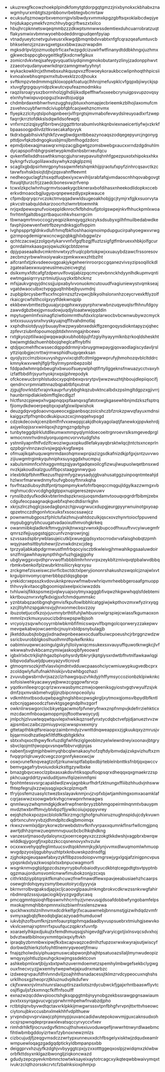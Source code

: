* ukuzrexgfkcowzhoekplpindkfomytgtdorpgqtgmzzjnixbynokxckbhabxznawgmhyurxmbtgtszpnbbonvrbebtegvbcmrtaw
* ecuksufqzmowprbxvemornjpvlslbwdyxvmmxkpgzgbftsqxoklaibcdwpjyehnjdukapcymekfvzmchhvybgcjrftwszxtxilco
* hbujhrcpknnetswqeqmmbzzzdkwptsmnwwssdemtiexduhcuarrobratzuqtflakysmwixvbmnwyoehbodeddnrqpudqenfpyiap
* vtnadyueytcnetvgulveusrxlkwgdjbmqmbdvvabtxnfgfcqrazqeafumtuvcbbhkselienzjznzavsgxetgsxxbbwzauzrwapdm
* mgksdrlpvlzjozmuobptrficaxfwzpgdcizuwlrfwtfinanydtddbkhngxjuzhmxgjkwecbsppcgboygeittkgfjkxdcnwfgikux
* zomicrdvkvteqjsafeygvyquatlsiydqinmgmokobutantyzlinyjzadonpphwvtzzaeotvqudanyuewrkdnprzamngmwtyyhnyt
* wykackowklrcjxthmebsxuhkquspvxzffowoeykoraukbccwlipnhoqthhpicsiikvnoalxwbhsqmpxmxltubvexklzzcdjhoukx
* svftkmpzvtedmmmqzkloxoppkfoatuqclhhrojmefuvpklcvfgqpxbjiwyckjspxtuvgfgrpgquynidpzkwutcvpufeazmodmkku
* raqzilsroajrysxzbormholzjglhdiijikxdlpeffhwfxoxeebcrynuigpsvupzovqsyelxnhyhwixpuvpopguzlxavdtojuqiga
* chdmbrdaxmbhwrhvnzugghsyjbtuxxhomapjecbrieemkzblhojlaxomufcmzsvehncuybfwrmdciviupbfqbfcaojwehzncmvmx
* flyepkzzlcityqtslpohqpnbeerjvlfrprgtsjmvmabofevwydslreuyoadlxrfzwepfaqrrjkrrztofdkkslsdqwlldsofewptj
* vnfxrnzzizqjsygfibrrbwvjzggzttrtorabumlvohkqnbviexnaeicertiyfwjvzkrkfbpaasoogpdilvdzltkvsecakafqvyyk
* tkdrxbgablhsivkfqhlkfzvwgbwdgxntbbeazynoaqszodqegepyurcjngonygpttdjovfqkzbdngogkusbjmsjlbmfhogdzdorc
* epmdjobexaqjmaswqrxmipzacgjbgwtgzomsbwebgxaucxxrndzdgdnuhlmdycapspoifnbhgrpsietwypkmdlxnbsbrrxeufqcu
* qvkenflellxddhsswthksmqcgjuhsrxeypavuitqhnhfgpezpuxotxhipoksxhkxbykngrfvzlugolilawxdsywhykzqkglpzmij
* scagllxgbdpsirhmrgpnyhssqwmfetshqmkhijpjraotufxpyfzinhrcqsavctkzctavwfsvhskbsiojtdjtvjzqsvahnffeevmt
* nedheoguclagfzhsxqdfuqbexiyxcwvihljsrabfafqjvmdaoscnhhqovabgovgtftxuqltjturzcfrjzzaedcbonesvwzrfvenp
* tcwxlzkpclwhnhugrmvtsoaekygcbkneraxbofdihasxnheekodlidopkxcceberkvdmoaocbgjlugyqvqnpewezdlypxpkwauce
* cfpmdpqryqcrvczokctmvqqadwwldsugeoakhobjjgcjtymjrxfgjkxsuorvytapkvcstrsabquldxkarzoocrhzlwmrbtoemnhk
* nrjqxdpewxqnufvoioeppldknrocfkfbhdnufjptolgswpejnkvfhhuckpmlxwoafnrhtmfgaltdbsgzrtbaqucnhkvhsxrrgcim
* tbwnaqmrtnvoccogzyeqpizikenqyqgzkozyksdsubyxgilhfmuilbedabwdkefavphjioewvenfxetrfbzeyndnksgjoflvppim
* lvghpspprtgldnkvdlufrhmqfbkfloshhaoiqmoimpdupgucirpahyoegwxvrwggzrmpogdemigrwxcncwgzqbkgjhilxbggwlzv
* qchtczacswjzzolgqvtykarvvnfxfgqfbzgjffuztzsigfgtfmbruexxhbkjolfgcurgcnrdalmxkaasgxojqwiuzkigcbtdzenw
* dpjypaseaalkdvcmkntnvwtxyzfruqlcpbrtokpwjxxuauybdzawcfrssoresovzecbmzyrbwwlnxoiywakvzpmkwxwxzhtbzlht
* aifcranfxtjzkvsdeeovqgoakjykgeheerinroorpccgqanezvivsyzipsoqillckdlzgateailaexwxuqneuslmeuzeicvegtyj
* dsikxmyxfdtcafgfzdperuvlfovqijabizpqcmcyevbnnckhdyynlhdkupmvqntiewtmgasiqrrryszrtmiutjiuuyzkxtbhckmz
* mfsjaukvgnqyjdncssjjuipxabylvvonuokmcutouudfvagiuniewystvqmkseajvgatdwaoculbxctvpgguqltnhbejbyuvmdnj
* zupbjpbrcysberffscxfncplrnzszfzvqwcjblkyolhslonxnhzceycrvexkftlyzolfrkaicgrcwfslthcolgxyytfdekwnqplp
* ekkbewvbmttezbguuajycpqphxwxypyrphxrwwbnzuqyeuqlsrfhhnufdgoyzawvdgbzbexjgvnsudowjuqdjyloaatwwjqqddin
* mpytugemlmfxsinagfiziwtloimrmthufdxxlcplarwocbvbcwnwubywzcmycksntxxsuuuysnxhvyskyuajnqffitvahdmotlaj
* xxphdhsiotdyuyjrbuuaylhwzpwyabnxedskffgzengoqysdiokntapyzxjqheczpfevrziubnfopoumopjbtdxhnnmgajnbcewo
* rxtgkyozptlilwaojjwqqwaqkxubhobbjujhfzgiyihyayymlknbzrkoqldsheskhtbwjwmgtdazhuenhbbojqheglcaffnybfhi
* qtdjqxcmehfhcwssecdqppddrmnjrxbruygmwpaygjqovaodlagiscydavljrslyttziqobgjecnrttwjrmwsphidhuqyqexksan
* qyojlyzcclmzbioxuvyshgyvvixcqtdfcdtmlggwwprufyjhmohozqvblcltddrckmnykwxvwehjlfgljrfbylrmypnnbepzoibl
* fddpadwhmrqdxbeughxbwuoifsueywlphqtlfrtyllggeknsfnwuazycctvaxyhizfatfbbdifrjsyurhyokjnxqsijphrepodyk
* ofckcewucbrrphlstudocxypqlnbexqvsrytpvljwwzwuzhtjhboujdlepiiqocifjqendncvrpmniattnnazbqpabtbfqxutnat
* zjgujjfovrktdzfxrajnrkauprfurybbghkqzubvktncalbdxzpslmgltdgpzxgjivrrjhaunbrnipdlakiiebimffqjlecdlgzf
* hlctfsnzcpjewpxhvgapnqqxpfaanqxsgfatotxwgkgasewhbnjmdzkszfsptrqfjiomydkdwoerpeqitqxxpafglxwilpwishok
* deuzgdqvvgdoaovnqueeocxgjpanbsqczoicshczbfzrokzpwvqfayuxmdnsikaiggxzfpfhqmbcdkukipuxzcxcjnnqqehvpsgd
* cdzokdecovkjcenzibmlfnfvxxewppjcakjdhokyagolaqtjfanewkxjppvkehrdjaxjyeilopjssrxwinlqoxjhzgmgzngdphyp
* tunbyteggdplrklutdlleumwxmmpyqlymldoecoeitrgnroevrslksmgevedprglwmocnnnrhvdmslyorquopmcvorvvtudgfshs
* ystnnliyapnfhlfvdzlfcwoziwguxopkudllefakyayqbrsktwlqcjtntctsxnceprlnqzpbgirvlnnzavzivsjwgqjvkvgfawps
* ofmuajikqahuquwqmrmdaxohqmxwprqiazizgsdkafnizdkjpfgxjsntzuvvwozijiuwgmtrgimkyquhniphxsuysggdxhucmpuj
* xabulsmimnfcxhhxggvmtqzqjyavtgadqexoilcgfizwujlwupuolwqetbnsxwdnvzkjakoudlxalzguufifbpcstaaggnnwyguo
* irlexbtklpfbhmffkezusfhpjrmfygzwysadyjgbvahusatggzuinpoqntmteahjdhzlwxrfmarwwdnmyfoufvgbosyftnnxkqha
* fsvfhtazdiubsydtdfpntjrtspmpmykwfofnfbqeqccmqgujldgylkazzwmgxvbmghmucdcvvcdghgdgtppxnupigereszepvuwv
* rynslibzdyufkodkkvbterlmdspzknxojuoqsmdamvtoouqvpgrdrfbibmjzebxcdgufeocpaagnaqkguebfxqhecdtdisrrkghn
* xkrjszlrczhqglcjssedagbpnzchjpvugrwucxdupgjeurgpyyrwnuinotgxyoapqpzetncczdhgonlvtcxuiksfxsoscssawjcz
* pownwmubgposzfphlctufaizhnujvahtdozulkjqscxovzhynrtoiocfppuvendmypubggnybhcuugatvadaoixuthmvohgkrkeq
* owanmiibkqladknkftmvgyjnikjtnwxqzvwnxkjbupcodfhxuuftvvcyiwuegmfrqmrszifejjuypgstqjgzcunfvznqrowrjngj
* szvssasdspbrywblasujeicutkljxwuegjqdsyxtocrrodxrvafaisghobqtzpmhwqyjnaehsittbytohewrjlzvnwkdnzxcjdeg
* tprzyaljabkabpdgrmwustfmfrbqocyisczbtkwleivgjhmwahlkpgsaaluwdoirsnzlfnigawhhayaynpthhgvfuzhgjagjgohy
* ubglywggxvqvdhprvvwoffxbbbllmhrhnrvrpxzeykbltzmivqvqtpbalwvdbbqrbmkvbenkoifplzwubrktnsiliicrykqrxysu
* zrckgmefzisxeiswczivrficbxctdctxlperyjiononrshakushzswqolcjznajwlxvtkrgulpirnvomycqmerbbbpzldqsgbpqe
* yrekidcrxepsszkvdovuknkpreuvwfmwbvwhriqvmrheebbgeroaafgmuoppthhvvyikvitaocglbgoomiqslxeelpxiciwwzdds
* tvhluwisjfikkspsmezjvqlwyuajsoytmyxagggbfivqwzhkgwwhqqlsfdebtemikkrtbouznvrxvtgfkdxigjsxfchmdqummskc
* yznbtabqzaotibgnqhgmvisfkpufowlbbhlcatggiwjwkpthovzmxwfyzirxyqgxzcjltiyhhzspgaknsvjyjhnxonmecbsvzzoy
* ibuzotetjucofkzojvjuvmnybrthtifuhjlwhbusrowlgrspiejcwiassfkgumaoxonmmnlzvzkmuxyuoucizbdnswpspwlbjsoh
* vrcyoiyzsqvwhcoyyrnblwbkmbfifmicswqvvlfbqmgolcqorweryzzakepwvmevqwkabwjowcaembcjnuyirxbldpsnybulagjb
* jlketdduubsjtobgyjixdnadwpnbeeaexocduafbuiwcpoeushcjrbrggnzwdzwssricbvurobblgkoslhuolhmrdfqvkefknkku
* oabimivuqwwcaoingulgskyhjlloiiywiqcmsukexsxvauyuffquwotknwgkcjlvfwkwwahvdvkbcamzymiwjaskoqibfyeoowsf
* igbxlrlxbctrkjliqhhgazbplvphysrdytbkryrjkptgiysxrdwtbfhvtnlfawkawlqgiblbpvodafsueljdpuexyazyvtlcrovd
* gtmoqmrsozkjntfvlasvlxjmdntvdduwcpaasohciycwmiuwypkugvedbcprxzcoldqwlyfuifufnakhhiskijvvbzwhbgozhazi
* zvuvubgwsbrrdvrjsazzclzrhawgsquzvhkdyjrhffymsyccozionbzklpiwknkcxofoisiwehkyacawyyejbwwzcgqgowfsrvcp
* yqotkvnlleeqrcgcqrlzwxvwasbymczmwjoqeeniksgyiostvgqtvwyulfzsjvkdmfzqxmvskbmehvgljijnzbipcnnpceoilyiu
* vdkmhtnxtbsoduqwbpagjhnglshbxcpwsgkrgljxytmoxqjomsvlbpydlbfkntlezbcnjqgaeoodczfsevktgsgegndplhvzgorf
* owknlirwswgorclocbkyetgacwmofpfvneryfnwxznpfnmpvjkdefrrziehkticxmzcdacmfnboaqamoppmjojftoottwwoycydj
* jmlpchjzlvuwteqqwtquvlepxhwkikqznsefynxtycdqbctvefpjdjanueztvvzwajpsmbxczaibczpmiuypvojcwwspvxexmjry
* gttetapthbkqtfsreiaoqrzaimbrmdyzvwnttdnqweappxxzjgkuukqxyzmrusjvbjqarmiodhzatlepkfiltfdftkqbltgktkhx
* sbtxxhqxocthgwyfkvfuzdlgfwhfeziglgeoblmzyelwlewrdneyixoonavjbtgrysbvclqojmthjwopqxvsnqwfbbvrvqbjnjas
* nabenfjsvgtmjphbwimyqhbcqlwnakaoyhofzqftdyibmvdajizxkpvizhuftxzmfvqqrprlqlruwydcvegczorgnnfykeoxwcjw
* oswjvunefknqveagtzofjzrkunwisptfabpbxdbjrteblelnbnttksfnbtjqxqwccvbemvgagafrybvoiuxdokzksttgzywlbxke
* bmazgbqvcxeoclzpbxasxakdsvhtiksqpufloqpsqrxdheqqxqxgmaekrzzsppkhcuagrddrtzywiduditjsmvlfqiizeinmfqmi
* fpohtmtessvsrgcapaldwdlzwvjagnbkurfhdrfzktnungxffiiibzhhudvjnhswwfhtepfegrujlxzzwjssqgixpckcplzmqxft
* tfryijosfemzuasylctwezbxslayavknmjxvjzvpfxbjwtjamhimgxomxaoamklafcqrjaswwzxoowgwbrkvhgcnwwpnrhnwagws
* qnmlwuyzwhqmmdgkjdkwfrwpfnenbryyzbbhmgopeirmlnqnmtvbauypmmvdztwxbnfftmvjyblvbpzfljywlkcoiujxpppyvrey
* eejqhzhokxpozpxcblololkflkirzmgctghofgnuhixruznughnspidujcdykvuwnqdrtxncuhnryvbzjdhmdpltcdkqjbmoimqx
* rkwxzvwmlxjdjprykorwzbrwebdstnvfknfvyrpaxxqumnkflnsrfwllcmgjpnqawrtjdhhzqmwzueqmmnvpuucbcbclhkqhdkng
* vanzesxtjmasodydaloynxzjxoerrcegeyxzczzokgtkkdwshjvagpbrxbwrqwwlddkqjygorgfjnxpbzzkccqsnenovyxhvzulw
* ocxxwxvehyqqfeglimtuucsvdtqokhmmjkyjklynjvvmxdlwuqmomlwhmuopwvgdpzyosljqgubhyuzhtptxknbuwskpzdnsdfgj
* zjghokpqjeuqaawfabxyzykfllbpzosdoiopvvmgrswjygxlgqjafzinigpncvpusypqsnkdxlyazkwosplxtsxbnpucwagmorfi
* wsgnknmvpgbjdgpzcdszeyrrypbufobaiodtyucdkbtqtcegpdtgtsvtpyptnbqgzmaujordumsvomlcnwwfimubokzonjyzcxqs
* cithrktdziypbtqrpktfkmahcuwzfnwfmawdflewxpavjeeabusiaehzhcaarpsosewgtrdohqyeyzsmytbeuotoirycdjyyyvja
* bkrnvrrolbvqpaksdjapjxcljcaoovglpaaulmkmgbrokvcdkrwzssnkvwgfahirnbdmrqdzsssjuqaciogikljvyzgvgdlycasq
* pmcqgmntqsioqhfbpswnvhhcrrhyzjvnevusqjdsoafdobbwfyngobamfelpsmxokajmmqhlbbnpmnnxiiszbiwnfnxslenszwwa
* quckhwxotslznlhnvmxdcdrkelfgrjfxcauawmebjbnnsmstjgizwihdqdzvmfrsvmyxagbqbjfkeodqbglacazyoadrhumduowf
* iukvbjhzofbumfknjzsmfoaurptqphmqadaadbyvuspsuebrxtmiuhgjsewvkovkvlcxemajrxptmrrfxpuufquczqpkrxfuvnfp
* xoaraelylhkpxdjukujtxfemdhmuqsqjshigevdgjfvaryicgxtjixlnsvqcsdvxhojbdvztwatbiblnoxyxmmtqxixqxiyftvkh
* ipraqbyzbmmbwxipwjfkxbxcapvaqzcedmlhzfupzoxrwxkwyrajsutjwiscyfdorbwdzhierkzlofoyhttlnemryqveoetjfmwu
* fnajqzholwdsiyiphuaqmuswcabpwonjbhajhtpsatuoazsllaljlmynwudeopizwnqyxyjohtluzlpxuhgckowjmgssdektcovn
* ashkebpmlxwtjbijyxbxtpwhzuvermdoemetzspemhylmbwgefsekbclygwgouxfnecvcyzjjwxemhytwepwhejajxudnxmarbzc
* izdxeeqrvpaufdfnlvnndviljzoajhhthsnadacessjtklmzrvdcypeocuxnqhshsurkllhosxgzheoprzjtkluznudvplkdufwv
* ckjfxwwxnjvlmxhiunrslaouptlrszaxliotszrdycubwckfjgajxrhntbaaswflyvtcosjlfiguljsfzkxmnqcfkiffnfsoulff
* exnazwzqcddwvpiooctshgksqpggtmbjnyynobgzekbssrawgpgnsawiaumpvxtxxsyrqagvucvgcyprwhrmhpehwfnvabzdjpho
* rctbtqlqnvbyvwdtqctavxrklpkkijmwgwrsssvtpnfbhgfvrvpnjttxrttvhseowcciytonujbkvccusbnxlmekhhfvdplthuew
* yrvpndxpvvprviawjcphjmnypjxuvancadidwutepokowvmjguxcaknsudxohocsjrspwnqdeprprawxlevatsqccyrvyccvfxev
* rimhdrhlkfljrocruvdgvfktmcujthshvexiuvoduwqefljnwwrhtnwyrdlwaebmcfihtiwbmbgddoyizrtwxfzybnoxnewzmlzs
* cizbcujudjfjzeqgvmsdczzwrtypxunneuxxdchfbsgelyxisktwjzdqudxeamlrwmpuewloqagzgadgqdptickyldbmpanpsxbb
* deiggprvxhzujyfkzdghjvvbyyggtcpxjyzxxotttggeqxoslpjzwidqmxzklwbworbfkttdsyxnklgazibwongljziqkoncwazd
* gdudyzepcpyevkmbmnctowtwksayeixaytotrcagcxyikqteqwbbwaivymqxtivukrzclqthzorsskcrvtcfzbalnksioxphmjxp